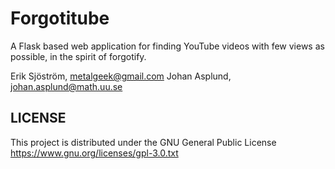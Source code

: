 Forgotitube
=======

A Flask based web application for finding YouTube videos with few views as possible, in the spirit of forgotify.


Erik Sjöström, metalgeek@gmail.com
Johan Asplund, johan.asplund@math.uu.se


LICENSE
-------
This project is distributed under the GNU General Public License https://www.gnu.org/licenses/gpl-3.0.txt
